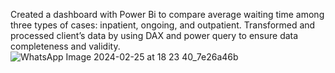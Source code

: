 Created a dashboard with Power Bi to compare average waiting time among three types of cases: inpatient, ongoing, and outpatient.
Transformed and processed client’s data by using DAX and power query to ensure data completeness and validity.
![WhatsApp Image 2024-02-25 at 18 23 40_7e26a46b](https://github.com/P18Kpy/healthcare_dashboard/assets/125172988/3fe47aab-70e9-439b-9270-effd1f138ffd)
